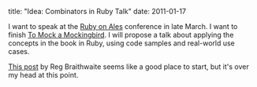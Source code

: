 title: "Idea: Combinators in Ruby Talk"
date: 2011-01-17

I want to speak at the [Ruby on Ales][roa] conference in late March. I want to finish [To Mock a Mockingbird][mck]. I will propose a talk about applying the concepts in the book in Ruby, using code samples and real-world use cases.

  [roa]: http://ruby.onales.com/
  [mck]: http://en.wikipedia.org/wiki/To_Mock_a_Mockingbird

[This post][rag] by Reg Braithwaite seems like a good place to start, but it's over my head at this point.

  [rag]: http://weblog.raganwald.com/2007/02/but-y-would-i-want-to-do-thing-like.html
